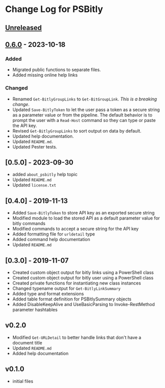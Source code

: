 # Change Log for PSBitly

## [Unreleased]

## [0.6.0] - 2023-10-18

### Added

- Migrated public functions to separate files.
- Added missing online help links

### Changed

- Renamed `Get-BitlyGroupLinks` to `Get-BitGroupLink`. _This is a breaking change_.
- Updated `Save-BitlyToken` to let the user pass a token as a secure string as a parameter value or from the pipeline. The default behavior is to prompt the user with a `Read-Host` command so they can type or paste the API key.
- Revised `Get-BitlyGroupLinks` to sort output on data by default.
- Updated help documentation.
- Updated `README.md`.
- Updated Pester tests.

## [0.5.0] - 2023-09-30

- added `about_psbitly` help topic
- Updated `README.md`
- Updated `license.txt`

## [0.4.0] - 2019-11-13

- Added `Save-BitlyToken` to store API key as an exported secure string
- Modified module to load the stored API as a default parameter value for bitly commands
- Modified commands to accept a secure string for the API key
- Added formatting file for `urldetail` type
- Added command help documentation
- Updated `README.md`

## [0.3.0] - 2019-11-07

- Created custom object output for bitly links using a PowerShell class
- Created custom object output for bitly user using a PowerShell class
- Created private functions for instantiating new class instances
- Changed typename output for `Get-BitlyLinkSummary`
- Added type and format extensions
- Added table format definition for PSBitlySummary objects
- Added DisableKeepAlive and UseBasicParsing to Invoke-RestMethod parameter hashtables

## v0.2.0

- Modified `Get-URLDetail` to better handle links that don't have a document title
- Updated `README.md`
- Added help documentation

## v0.1.0

- initial files

[Unreleased]: https://github.com/jdhitsolutions/PSBitly/compare/v0.6.0..HEAD
[0.6.0]: https://github.com/jdhitsolutions/PSBitly/compare/v0.5.0..v0.6.0
